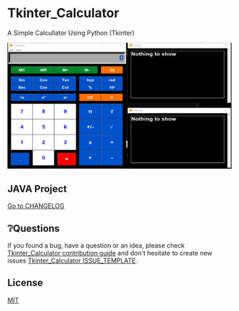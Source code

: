 # Tkinter_Calculator

A Simple Calcullator Using Python (Tkinter)

![image](./icons/image.jpg)

## JAVA Project

[Go to CHANGELOG](CHANGELOG.md)

## ❔Questions

If you found a bug, have a question or an idea, please check [Tkinter_Calculator contribution guide](CONTRIBUTING.md) and don't hesitate to create new issues [Tkinter_Calculator ISSUE_TEMPLATE](ISSUE_TEMPLATE.md).

## License
[MIT](https://choosealicense.com/licenses/mit/)
